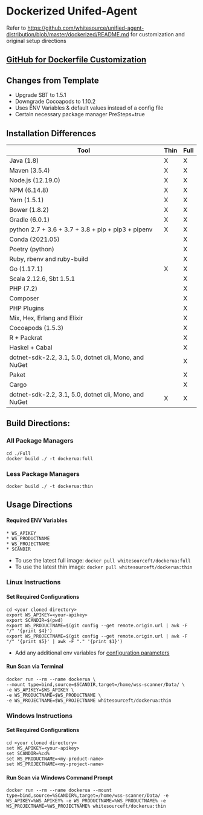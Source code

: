 # Dockerized Unifed-Agent

Refer to https://github.com/whitesource/unified-agent-distribution/blob/master/dockerized/README.md for customization and original setup directions

## [GitHub for Dockerfile Customization](https://github.com/whitesource-ft/unified-agent-distribution)

## Changes from Template
* Upgrade SBT to 1.5.1
* Downgrade Cocoapods to 1.10.2
* Uses ENV Variables & default values instead of a config file
* Certain necessary package manager PreSteps=true

## Installation Differences

Tool | Thin | Full
--- | --- | ---
Java (1.8) | X | X
Maven (3.5.4) | X | X
Node.js (12.19.0) | X | X
NPM (6.14.8) | X | X
Yarn (1.5.1) | X | X
Bower (1.8.2) | X | X
Gradle (6.0.1) | X | X
python 2.7 + 3.6 + 3.7 + 3.8 + pip + pip3 + pipenv | X | X
Conda (2021.05) |  | X
Poetry (python) |  | X
Ruby, rbenv and ruby-build |  | X
Go (1.17.1) | X | X
Scala 2.12.6, Sbt 1.5.1 |  | X
PHP (7.2) |  | X
Composer |  | X
PHP Plugins |  | X
Mix, Hex, Erlang and Elixir |  | X
Cocoapods (1.5.3) |  | X
R + Packrat |  | X
Haskel + Cabal |  | X 
dotnet-sdk-2.2, 3.1, 5.0, dotnet cli, Mono, and NuGet |  | X
Paket |  | X
Cargo |  | X
dotnet-sdk-2.2, 3.1, 5.0, dotnet cli, Mono, and NuGet | X | X


## Build Directions: 

### All Package Managers
```
cd ./Full
docker build ./ -t dockerua:full
```

### Less Package Managers
```
docker build ./ -t dockerua:thin
```

## Usage Directions
#### Required ENV Variables
    * WS_APIKEY
    * WS_PRODUCTNAME
    * WS_PROJECTNAME
    * SCANDIR


* To use the latest full image: ```docker pull whitesourceft/dockerua:full```
* To use the latest thin image: ```docker pull whitesourceft/dockerua:thin```

### Linux Instructions
#### Set Required Configurations
```
cd <your cloned directory>
export WS_APIKEY=<your-apikey>
export SCANDIR=$(pwd)
export WS_PRODUCTNAME=$(git config --get remote.origin.url | awk -F "/" '{print $4}')
export WS_PROJECTNAME=$(git config --get remote.origin.url | awk -F "/" '{print $5}' | awk -F "." '{print $1}')
```
* Add any additional env variables for [configuration parameters](https://whitesource.atlassian.net/wiki/spaces/WD/pages/1544880156/Unified+Agent+Configuration+Parameters)


#### Run Scan via Terminal
```
docker run --rm --name dockerua \
--mount type=bind,source=$SCANDIR,target=/home/wss-scanner/Data/ \
-e WS_APIKEY=$WS_APIKEY \
-e WS_PRODUCTNAME=$WS_PRODUCTNAME \
-e WS_PROJECTNAME=$WS_PROJECTNAME whitesourceft/dockerua:thin
```
### Windows Instructions
#### Set Required Configurations
```
cd <your cloned directory>
set WS_APIKEY=<your-apikey>
set SCANDIR=%cd%
set WS_PRODUCTNAME=<my-product-name>
set WS_PROJECTNAME=<my-project-name>
```
#### Run Scan via Windows Command Prompt
```
docker run --rm --name dockerua --mount type=bind,source=%SCANDIR%,target=/home/wss-scanner/Data/ -e WS_APIKEY=%WS_APIKEY% -e WS_PRODUCTNAME=%WS_PRODUCTNAME% -e WS_PROJECTNAME=%WS_PROJECTNAME% whitesourceft/dockerua:thin
```
